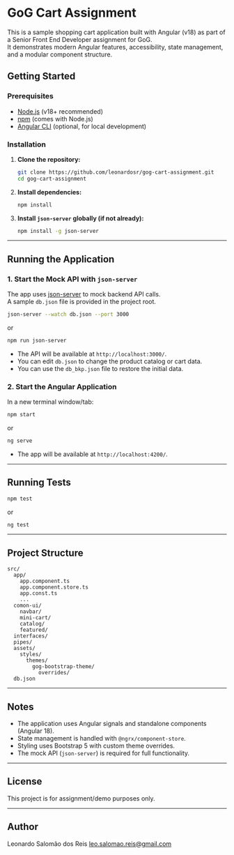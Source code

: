 # GoG Cart Assignment

This is a sample shopping cart application built with Angular (v18) as part of a Senior Front End Developer assignment for GoG.  
It demonstrates modern Angular features, accessibility, state management, and a modular component structure.

## Getting Started

### Prerequisites

- [Node.js](https://nodejs.org/) (v18+ recommended)
- [npm](https://www.npmjs.com/) (comes with Node.js)
- [Angular CLI](https://angular.io/cli) (optional, for local development)

### Installation

1. **Clone the repository:**
    ```sh
    git clone https://github.com/leonardosr/gog-cart-assignment.git
    cd gog-cart-assignment
    ```

2. **Install dependencies:**
    ```sh
    npm install
    ```

3. **Install `json-server` globally (if not already):**
    ```sh
    npm install -g json-server
    ```

---

## Running the Application

### 1. Start the Mock API with `json-server`

The app uses [json-server](https://github.com/typicode/json-server) to mock backend API calls.  
A sample `db.json` file is provided in the project root.

```sh
json-server --watch db.json --port 3000
```
or
```sh
npm run json-server
```

- The API will be available at `http://localhost:3000/`.
- You can edit `db.json` to change the product catalog or cart data.
- You can use the `db_bkp.json` file to restore the initial data.

### 2. Start the Angular Application

In a new terminal window/tab:

```sh
npm start
```
or
```sh
ng serve
```

- The app will be available at `http://localhost:4200/`.

---

## Running Tests

```sh
npm test
```
or
```sh
ng test
```

---

## Project Structure

```
src/
  app/
    app.component.ts
    app.component.store.ts
    app.const.ts
    ...
  comon-ui/
    navbar/
    mini-cart/
    catalog/
    featured/
  interfaces/
  pipes/
  assets/
    styles/
      themes/
        gog-bootstrap-theme/
          overrides/
  db.json
```

---

## Notes

- The application uses Angular signals and standalone components (Angular 18).
- State management is handled with `@ngrx/component-store`.
- Styling uses Bootstrap 5 with custom theme overrides.
- The mock API (`json-server`) is required for full functionality.

---

## License

This project is for assignment/demo purposes only.

---

## Author

Leonardo Salomão dos Reis
leo.salomao.reis@gmail.com

